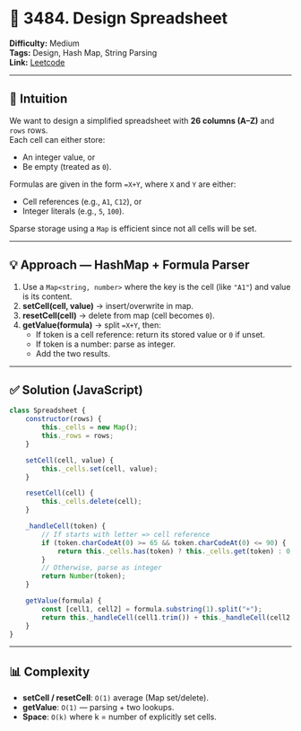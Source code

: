 # 🧩 3484. Design Spreadsheet  

**Difficulty:** Medium  
**Tags:** Design, Hash Map, String Parsing  
**Link:** [Leetcode](https://leetcode.com/problems/design-spreadsheet/)  

---

## 🧠 Intuition  
We want to design a simplified spreadsheet with **26 columns (A–Z)** and `rows` rows.  
Each cell can either store:  
- An integer value, or  
- Be empty (treated as `0`).  

Formulas are given in the form `=X+Y`, where `X` and `Y` are either:  
- Cell references (e.g., `A1`, `C12`), or  
- Integer literals (e.g., `5`, `100`).  

Sparse storage using a `Map` is efficient since not all cells will be set.  

---

## 💡 Approach — HashMap + Formula Parser  

1. Use a `Map<string, number>` where the key is the cell (like `"A1"`) and value is its content.  
2. **setCell(cell, value)** → insert/overwrite in map.  
3. **resetCell(cell)** → delete from map (cell becomes `0`).  
4. **getValue(formula)** → split `=X+Y`, then:  
   - If token is a cell reference: return its stored value or `0` if unset.  
   - If token is a number: parse as integer.  
   - Add the two results.  

---

## ✅ Solution (JavaScript)  

```javascript
class Spreadsheet {
    constructor(rows) {
        this._cells = new Map();
        this._rows = rows;
    }

    setCell(cell, value) {
        this._cells.set(cell, value);
    }

    resetCell(cell) {
        this._cells.delete(cell);
    }

    _handleCell(token) {
        // If starts with letter => cell reference
        if (token.charCodeAt(0) >= 65 && token.charCodeAt(0) <= 90) {
            return this._cells.has(token) ? this._cells.get(token) : 0;
        }
        // Otherwise, parse as integer
        return Number(token);
    }

    getValue(formula) {
        const [cell1, cell2] = formula.substring(1).split("+");
        return this._handleCell(cell1.trim()) + this._handleCell(cell2.trim());
    }
}
```
---

## 📊 Complexity

- **setCell / resetCell**: `O(1)` average (Map set/delete).
- **getValue**: `O(1)` — parsing + two lookups.
- **Space**: `O(k)` where k = number of explicitly set cells.
